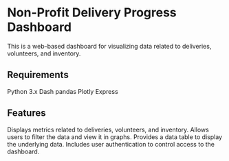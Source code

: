 # Non-Profit Delivery Progress Dashboard

This is a web-based dashboard for visualizing data related to deliveries, volunteers, and inventory.

## Requirements
Python 3.x
Dash
pandas
Plotly Express


## Features
Displays metrics related to deliveries, volunteers, and inventory.
Allows users to filter the data and view it in graphs.
Provides a data table to display the underlying data.
Includes user authentication to control access to the dashboard.
